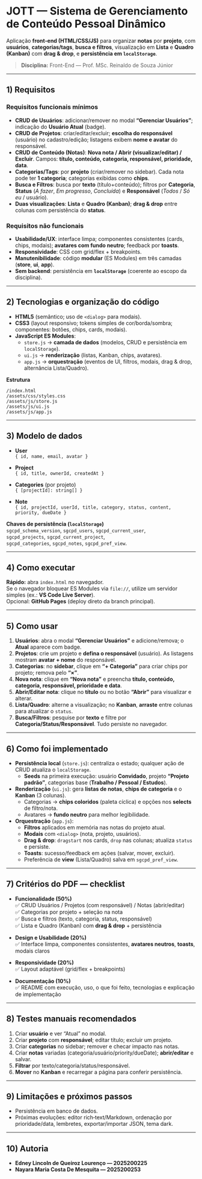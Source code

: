# JOTT — Sistema de Gerenciamento de Conteúdo Pessoal Dinâmico

Aplicação **front‑end (HTML/CSS/JS)** para organizar **notas** por **projeto**, com **usuários**, **categorias/tags**, **busca e filtros**, visualização em **Lista** e **Quadro (Kanban)** com **drag & drop**, e **persistência em `localStorage`**.

> **Disciplina:** Front-End — Prof. MSc. Reinaldo de Souza Júnior  

---

## 1) Requisitos

### Requisitos funcionais mínimos
- **CRUD de Usuários**: adicionar/remover no modal **“Gerenciar Usuários”**; indicação do **Usuário Atual** (badge).
- **CRUD de Projetos**: criar/editar/excluir; **escolha do responsável** (usuário) no cadastro/edição; listagens exibem **nome e avatar** do responsável.
- **CRUD de Conteúdo (Notas)**: **Nova nota / Abrir (visualizar/editar) / Excluir**. Campos: **título, conteúdo, categoria, responsável, prioridade, data**.
- **Categorias/Tags**: por **projeto** (criar/remover no sidebar). Cada nota pode ter **1 categoria**; categorias exibidas como **chips**.
- **Busca e Filtros**: busca por **texto** (título+conteúdo); filtros por **Categoria**, **Status** (*A fazer*, *Em progresso*, *Concluída*) e **Responsável** (*Todos* / *Só eu* / usuário).
- **Duas visualizações**: **Lista** e **Quadro (Kanban)**; **drag & drop** entre colunas com persistência do **status**.

### Requisitos não funcionais
- **Usabilidade/UX**: interface limpa; componentes consistentes (cards, chips, modais); **avatares com fundo neutro**; feedback por **toasts**.
- **Responsividade**: CSS com grid/flex + breakpoints.
- **Manutenibilidade**: código **modular** (ES Modules) em três camadas (**store**, **ui**, **app**).
- **Sem backend**: persistência em **`localStorage`** (coerente ao escopo da disciplina).

---

## 2) Tecnologias e organização do código

- **HTML5** (semântico; uso de `<dialog>` para modais).
- **CSS3** (layout responsivo; tokens simples de cor/borda/sombra; componentes: botões, chips, cards, modais).
- **JavaScript ES Modules**:
  - `store.js` → **camada de dados** (modelos, CRUD e persistência em `localStorage`).
  - `ui.js` → **renderização** (listas, Kanban, chips, avatares).
  - `app.js` → **orquestração** (eventos de UI, filtros, modais, drag & drop, alternância Lista/Quadro).

**Estrutura**

```
/index.html
/assets/css/styles.css
/assets/js/store.js
/assets/js/ui.js
/assets/js/app.js
```

---

## 3) Modelo de dados

- **User**  
  `{ id, name, email, avatar }`

- **Project**  
  `{ id, title, ownerId, createdAt }`

- **Categories** (por projeto)  
  `{ [projectId]: string[] }`

- **Note**  
  `{ id, projectId, userId, title, category, status, content, priority, dueDate }`

**Chaves de persistência (`localStorage`)**  
`sgcpd_schema_version`, `sgcpd_users`, `sgcpd_current_user`,  
`sgcpd_projects`, `sgcpd_current_project`,  
`sgcpd_categories`, `sgcpd_notes`, `sgcpd_pref_view`.

---

## 4) Como executar

**Rápido:** abra `index.html` no navegador.  
Se o navegador bloquear ES Modules via `file://`, utilize um servidor simples (ex.: **VS Code Live Server**).  
Opcional: **GitHub Pages** (deploy direto da branch principal).

---

## 5) Como usar

1. **Usuários**: abra o modal **“Gerenciar Usuários”** e adicione/remova; o **Atual** aparece com badge.
2. **Projetos**: crie um projeto e **defina o responsável** (usuário). As listagens mostram **avatar + nome** do responsável.
3. **Categorias**: no **sidebar**, clique em **“+ Categoria”** para criar chips por projeto; remova pelo **“×”**.
4. **Nova nota**: clique em **“Nova nota”** e preencha **título, conteúdo, categoria, responsável, prioridade e data**.
5. **Abrir/Editar nota**: clique no **título** ou no botão **“Abrir”** para visualizar e alterar.
6. **Lista/Quadro**: alterne a visualização; no **Kanban**, **arraste** entre colunas para atualizar o `status`.
7. **Busca/Filtros**: pesquise por **texto** e filtre por **Categoria/Status/Responsável**. Tudo persiste no navegador.

---

## 6) Como foi implementado

- **Persistência local** (`store.js`): centraliza o estado; qualquer ação de CRUD atualiza o `localStorage`.
  - **Seeds** na primeira execução: usuário **Convidado**, projeto **“Projeto padrão”**, categorias base (**Trabalho / Pessoal / Estudos**).
- **Renderização** (`ui.js`): gera **listas de notas**, **chips de categoria** e o **Kanban** (3 colunas).
  - Categorias → **chips coloridos** (paleta cíclica) e opções nos **selects** de filtro/nota.
  - Avatares → **fundo neutro** para melhor legibilidade.
- **Orquestração** (`app.js`):
  - **Filtros** aplicados em memória nas notas do projeto atual.
  - **Modais** com `<dialog>` (nota, projeto, usuários).
  - **Drag & drop**: `dragstart` nos cards, `drop` nas colunas; atualiza `status` e persiste.
  - **Toasts**: sucesso/feedback em ações (salvar, mover, excluir).
  - Preferência de **view** (Lista/Quadro) salva em `sgcpd_pref_view`.

---

## 7) Critérios do PDF — checklist

- **Funcionalidade (50%)**  
  ✅ CRUD Usuários / Projetos (com responsável) / Notas (abrir/editar)  
  ✅ Categorias por projeto + seleção na nota  
  ✅ Busca e filtros (texto, categoria, status, responsável)  
  ✅ Lista e Quadro (Kanban) com **drag & drop** + persistência

- **Design e Usabilidade (20%)**  
  ✅ Interface limpa, componentes consistentes, **avatares neutros**, **toasts**, modais claros

- **Responsividade (20%)**  
  ✅ Layout adaptável (grid/flex + breakpoints)

- **Documentação (10%)**  
  ✅ README com execução, uso, o que foi feito, tecnologias e explicação de implementação

---

## 8) Testes manuais recomendados

1. Criar **usuário** e ver “Atual” no modal.  
2. Criar **projeto** com **responsável**; editar título; excluir um projeto.  
3. Criar **categorias** no sidebar; remover e checar impacto nas notas.  
4. Criar **notas** variadas (categoria/usuário/priority/dueDate); **abrir/editar** e salvar.  
5. **Filtrar** por texto/categoria/status/responsável.  
6. **Mover** no **Kanban** e recarregar a página para conferir persistência.

---

## 9) Limitações e próximos passos

- Persistência em banco de dados.  
- Próximas evoluções: editor rich‑text/Markdown, ordenação por prioridade/data, lembretes, exportar/importar JSON, tema dark.

---

## 10) Autoria

- **Edney Lincoln de Queiroz Lourenço — 2025200225**  
- **Nayara Maria Costa De Mesquita — 2025200253**
